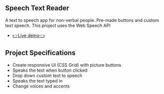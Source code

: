 ## Speech Text Reader

A text to speech app for non-verbal people. Pre-made buttons and custom text speech. This project uses the Web Speech API

- [👉Live demo👈](https://fathyElgazzar.github.io/JS-mini-projects/speech-text-reader)

## Project Specifications

- Create responsive UI (CSS Grid) with picture buttons
- Speaks the text when button clicked
- Drop down custom text to speech
- Speaks the text typed in
- Change voices and accents
